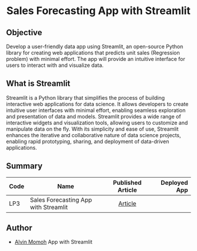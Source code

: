 # <center>Sales Forecasting App with Streamlit</center>

## Objective

Develop a user-friendly data app using Streamlit, an open-source Python library for creating web applications that predicts unit sales (Regression problem) with minimal effort. The app will provide an intuitive interface for users to interact with and visualize data.

## What is Streamlit

Streamlit is a Python library that simplifies the process of building interactive web applications for data science. It allows developers to create intuitive user interfaces with minimal effort, enabling seamless exploration and presentation of data and models. Streamlit provides a wide range of interactive widgets and visualization tools, allowing users to customize and manipulate data on the fly. With its simplicity and ease of use, Streamlit enhances the iterative and collaborative nature of data science projects, enabling rapid prototyping, sharing, and deployment of data-driven applications.

## Summary

| Code | Name                                 |                                     Published Article                                      | Deployed App |
| ---- | ------------------------------------ | :----------------------------------------------------------------------------------------: | -----------: |
| LP3  | Sales Forecasting App with Streamlit | [Article](https://medium.com/@chipmnkal/sales-forecasting-app-with-streamlit-d40b2a437e77) |              |

## Author

- [Alvin Momoh](https://github.com/DaitaMonk)
  App with Streamlit
